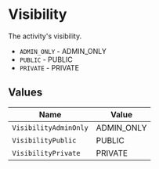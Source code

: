 # Visibility

The activity's visibility.

* `ADMIN_ONLY` - ADMIN_ONLY
* `PUBLIC` - PUBLIC
* `PRIVATE` - PRIVATE


## Values

| Name                  | Value                 |
| --------------------- | --------------------- |
| `VisibilityAdminOnly` | ADMIN_ONLY            |
| `VisibilityPublic`    | PUBLIC                |
| `VisibilityPrivate`   | PRIVATE               |